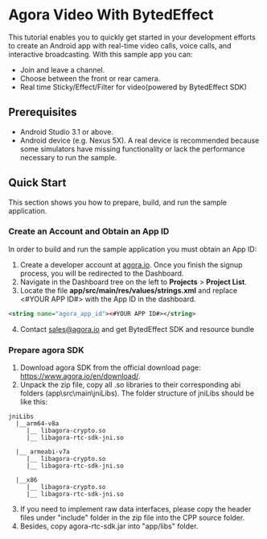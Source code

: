 # Agora Video With BytedEffect

This tutorial enables you to quickly get started in your development efforts to create an Android app with real-time video calls, voice calls, and interactive broadcasting. With this sample app you can:

* Join and leave a channel.
* Choose between the front or rear camera.
* Real time Sticky/Effect/Filter for video(powered by BytedEffect SDK)


## Prerequisites

* Android Studio 3.1 or above.
* Android device (e.g. Nexus 5X). A real device is recommended because some simulators have missing functionality or lack the performance necessary to run the sample.

## Quick Start
This section shows you how to prepare, build, and run the sample application.

### Create an Account and Obtain an App ID
In order to build and run the sample application you must obtain an App ID:

1. Create a developer account at [agora.io](https://dashboard.agora.io/signin/). Once you finish the signup process, you will be redirected to the Dashboard.
2. Navigate in the Dashboard tree on the left to **Projects** > **Project List**.
3. Locate the file **app/src/main/res/values/strings.xml** and replace <#YOUR APP ID#> with the App ID in the dashboard.

```xml
<string name="agora_app_id"><#YOUR APP ID#></string>
```
4. Contact sales@agora.io and get BytedEffect SDK and resource bundle

### Prepare agora SDK
1. Download agora SDK from the official download page: https://www.agora.io/en/download/.
2. Unpack the zip file, copy all .so libraries to their corresponding abi folders (app\src\main\jniLibs). The folder structure of jniLibs should be like this:

````
jniLibs
  |__arm64-v8a
     |__ libagora-crypto.so
     |__ libagora-rtc-sdk-jni.so

  |__ armeabi-v7a
     |__ libagora-crypto.so
     |__ libagora-rtc-sdk-jni.so

  |__x86
     |__ libagora-crypto.so
     |__ libagora-rtc-sdk-jni.so

````
3. If you need to implement raw data interfaces, please copy the header files under "include" folder in the zip file into the CPP source folder.
4. Besides, copy agora-rtc-sdk.jar into "app/libs" folder.
